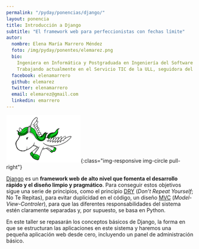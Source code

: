 ```yaml
---
permalink: "/pyday/ponencias/django/"
layout: ponencia
title: Introducción a Django
subtitle: "El framework web para perfeccionistas con fechas límite"
autor:
  nombre: Elena María Marrero Méndez
  foto: /img/pyday/ponentes/elemarez.png
  bio:
    Ingeniera en Informática y Postgraduada en Ingeniería del Software por la Universidad de La Laguna (ULL), apasionada por la gestión de equipos y procesos ágiles vinculados a metolodogías como Scrum o Kanban.
    Trabajando actualmente en el Servicio TIC de la ULL, seguidora del Software Libre y participante en varios proyectos OpenSource, ha dedicado buena parte de su carrera profesional al desarrollo de aplicaciones y microservicios en Python/Django.
  facebook: elenamarrero
  github: elemarez
  twitter: elenamarrero
  email: elemarez@gmail.com
  linkedin: emarrero
---
```


![Y su logo no-oficial es un pony volador](/img/pyday/djangopony.png){:class="img-responsive img-circle pull-right"}

[Django](http://www.djangoproject.com/) es un **framework web de alto nivel que
fomenta el desarrollo rápido y el diseño limpio y pragmático**. Para conseguir
estos objetivos sigue una serie de principios, como el principio
[DRY](https://es.wikipedia.org/wiki/No_te_repitas) (*Don’t Repeat Yourself*; No
Te Repitas), para evitar duplicidad en el código, un diseño
[MVC](https://es.wikipedia.org/wiki/Modelo%E2%80%93vista%E2%80%93controlador)
(*Model-View-Controler*), para que las diferentes responsabilidades del sistema
estén claramente separadas y, por supuesto, se basa en Python.

En este taller se repasarán los conceptos básicos de Django, la forma en
que se estructuran las aplicaciones en este sistema y haremos una 
pequeña aplicación web desde cero, incluyendo un panel de administración
básico.
